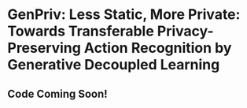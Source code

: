 # GenPriv: Less Static, More Private: Towards Transferable Privacy-Preserving Action Recognition by Generative Decoupled Learning

## Code Coming Soon!

